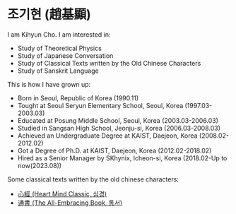 # 조기현 (趙基顯)

I am Kihyun Cho. I am interested in:
* Study of Theoretical Physics
* Study of Japanese Conversation
* Study of Classical Texts written by the Old Chinese Characters
* Study of Sanskrit Language

This is how I have grown up:
* Born in Seoul, Republic of Korea (1990.11)
* Tought at Seoul Seryun Elementary School, Seoul, Korea (1997.03-2003.03)
* Educated at Posung Middle School, Seoul, Korea (2003.03-2006.03)
* Studied in Sangsan High School, Jeonju-si, Korea (2006.03-2008.03)
* Achieved an Undergraduate Degree at KAIST, Daejeon, Korea (2008.02-2012.02)
* Got a Degree of Ph.D. at KAIST, Daejeon, Korea (2012.02-2018.02)
* Hired as a Senior Manager by SKhynix, Icheon-si, Korea (2018.02-Up to now(2023.08))

Some classical texts written by the old chinese characters:
* [心經 (Heart Mind Classic, 심경)](simgyoung.md)
* [通書 (The All-Embracing Book, 통서)](tongseo.md)
